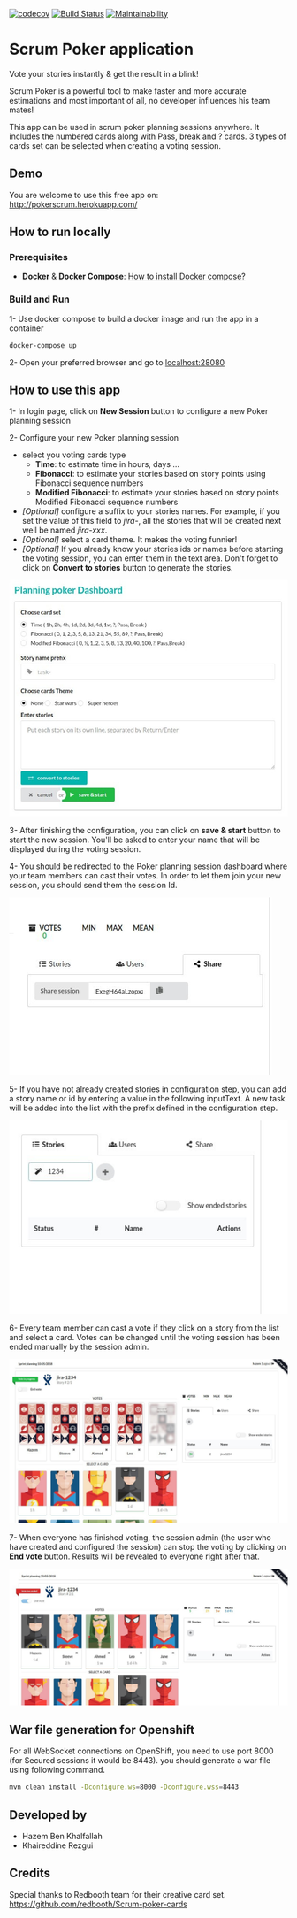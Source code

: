 [![codecov](https://codecov.io/gh/Hazem-Ben-Khalfallah/scrum-poker-planning/branch/master/graph/badge.svg)](https://codecov.io/gh/Hazem-Ben-Khalfallah/scrum-poker-planning) 
[![Build Status](https://travis-ci.org/Hazem-Ben-Khalfallah/scrum-poker-planning.svg?branch=master)](https://travis-ci.org/Hazem-Ben-Khalfallah/scrum-poker-planning)
[![Maintainability](https://api.codeclimate.com/v1/badges/d48d7dd87ff36de3b049/maintainability)](https://codeclimate.com/github/Hazem-Ben-Khalfallah/scrum-poker-planning/maintainability)

# Scrum Poker application
Vote your stories instantly & get the result in a blink!

Scrum Poker is a powerful tool to make faster and more accurate estimations and most important of all, no developer influences his team mates!

This app can be used in scrum poker planning sessions anywhere. It includes the numbered cards along with Pass, break and ? cards. 3 types of cards set can be selected when creating a voting session.

## Demo
You are welcome to use this free app on: 
http://pokerscrum.herokuapp.com/

## How to run locally
### Prerequisites 
- **Docker** & **Docker Compose**: [How to install Docker compose?](https://docs.docker.com/compose/install/)

### Build and Run 
1- Use docker compose to build a docker image and run the app in a container
```bash
docker-compose up
```

2- Open your preferred browser and go to [localhost:28080](localhost:28080) 

## How to use this app
1- In login page, click on **New Session** button to configure a new Poker planning session

2- Configure your new Poker planning session
* select you voting cards type
    * **Time**: to estimate time in hours, days ...
    * **Fibonacci**: to estimate your stories based on story points using Fibonacci sequence numbers
    * **Modified Fibonacci**: to estimate your stories based on story points Modified Fibonacci sequence numbers
* *[Optional]* configure a suffix to your stories names. For example, if you set the value of this field to *jira-*, all the stories that will be created next well be named *jira-xxx*.
* *[Optional]* select a card theme. It makes the voting funnier!
* *[Optional]* If you already know your stories ids or names before starting the voting session, you can enter them in the text area.
Don't forget to click on **Convert to stories** button to generate the stories.

![Configuration dashboard](./snapshots/planning-poker-configuration.jpg)

3- After finishing the configuration, you can click on **save & start** button to start the new session. You'll be asked to enter your name that will be displayed during the voting session.

4- You should be redirected to the Poker planning session dashboard where your team members can cast their votes. 
In order to let them join your new session, you should send them the session Id.

![Share the current session id](./snapshots/share.jpg)

5- If you have not already created stories in configuration step, you can add a story name or id by entering a value in the following inputText. 
A new task will be added into the list with the prefix defined in the configuration step. 

![Share the current session id](./snapshots/add-story.jpg)

6- Every team member can cast a vote if they click on a story from the list and select a card. Votes can be changed until the voting session has been ended manually by the session admin.

![Voting on a Story](./snapshots/vote-in-progress.jpg)

7- When everyone has finished voting, the session admin (the user who have created and configured the session) can stop the voting by clicking on **End vote** button. 
Results will be revealed to everyone right after that.

![Display results](./snapshots/vote-results.jpg)

## War file generation for Openshift
For all WebSocket connections on OpenShift, you need to use port 8000 (for Secured sessions it would be 8443).
you should generate a war file using following command.
```bash
mvn clean install -Dconfigure.ws=8000 -Dconfigure.wss=8443
```

## Developed by
- Hazem Ben Khalfallah
- Khaireddine Rezgui

## Credits
Special thanks to Redbooth team for their creative card set.
https://github.com/redbooth/Scrum-poker-cards